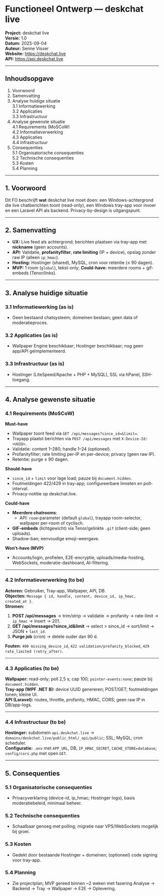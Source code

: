 # Functioneel Ontwerp — deskchat live

**Project:** deskchat live  
**Versie:** 1.0  
**Datum:** 2025-09-04  
**Auteur:** Senne Visser  
**Website:** https://deskchat.live  
**API:** https://api.deskchat.live

---

## Inhoudsopgave
1. Voorwoord
2. Samenvatting
3. Analyse huidige situatie  
   3.1 Informatiewerking  
   3.2 Applicaties  
   3.3 Infrastructuur
4. Analyse gewenste situatie  
   4.1 Requirements (MoSCoW)  
   4.2 Informatieverwerking  
   4.3 Applicaties  
   4.4 Infrastructuur
5. Consequenties  
   5.1 Organisatorische consequenties  
   5.2 Technische consequenties  
   5.3 Kosten  
   5.4 Planning

---

## 1. Voorwoord
Dit FO beschrijft **wat** deskchat live moet doen: een Windows-achtergrond die live chatberichten toont (read-only), een Windows tray-app voor invoer en een Laravel API als backend. Privacy-by-design is uitgangspunt.

---

## 2. Samenvatting
- **UX:** Live feed als achtergrond; berichten plaatsen via tray-app met **nickname** (geen accounts).
- **API:** Validatie, **profanityfilter**, **rate limiting** (IP + device), opslag zonder raw IP (alleen `ip_hmac`).
- **Hosting:** Hostinger (shared), MySQL, cron voor retentie (≤ 90 dagen).
- **MVP:** 1 room (`global`), tekst-only; **Could-have:** meerdere rooms + gif-embeds (Tenor/links).

---

## 3. Analyse huidige situatie
### 3.1 Informatiewerking (as is)
- Geen bestaand chatsysteem; domeinen bestaan; geen data of moderatieproces.
### 3.2 Applicaties (as is)
- Wallpaper Engine beschikbaar; Hostinger beschikbaar; nog geen app/API geïmplementeerd.
### 3.3 Infrastructuur (as is)
- Hostinger (LiteSpeed/Apache + PHP + MySQL), SSL via hPanel, SSH-toegang.

---

## 4. Analyse gewenste situatie
### 4.1 Requirements (MoSCoW)

**Must-have**
- Wallpaper toont feed via `GET /api/messages?since_id=&limit=`.
- Trayapp plaatst berichten via `POST /api/messages` met `X-Device-Id: <UUID>`.
- Validatie: content 1–280; handle 1–24 (optioneel).
- Profanityfilter; rate limiting per-IP en per-device; privacy (geen raw IP).
- Retentie: purge ≤ 90 dagen.

**Should-have**
- `since_id` + `limit` voor lage load; pauze bij `document.hidden`.
- Foutmeldingen 422/429 in tray-app; configureerbare limieten en poll-interval.
- Privacy-notitie op deskchat.live.

**Could-have**
- **Meerdere chatrooms**:
    - API: `room`-parameter (default `global`), trayapp room-selector, wallpaper per-room of cyclisch.
- **GIF-embeds** (lichtgewicht) via Tenor/gelinkte `.gif` (client-side; geen uploads).
- Shadow-ban; eenvoudige emoji-weergave.

**Won’t-have (MVP)**
- Accounts/login, profielen, E2E-encryptie, uploads/media-hosting, WebSockets, moderatie-dashboard, AI-filtering.

---

### 4.2 Informatieverwerking (to be)
**Actoren:** Gebruiker, Tray-app, Wallpaper, API, DB.  
**Objecten:** `Message { id, handle, content, device_id, ip_hmac, created_at }`.  
**Stromen:**
1. **POST /api/messages** → trim/strip → validatie → profanity → rate-limit → `ip_hmac` → insert → 201.
2. **GET /api/messages?since_id&limit** → select > since_id → sort/limit → JSON + `last_id`.
3. **Purge job** (cron) → delete ouder dan 90 d.

**Fouten:** `400 missing_device_id`, `422 validation/profanity_blocked`, `429 rate_limited (retry_after)`.

---

### 4.3 Applicaties (to be)
**Wallpaper:** read-only; poll 2,5 s; cap 100; `pointer-events:none`; pauze bij `document.hidden`.  
**Tray-app (WPF .NET 8):** device UUID genereren; POST/GET; foutmeldingen tonen; kleine UI.  
**API (Laravel):** routes, throttle, profanity, HMAC, CORS; geen raw IP in DB/app-logs.

---

### 4.4 Infrastructuur (to be)
**Hostinger:** subdomein `api.deskchat.live` → `domains/deskchat.live/public_html/_api/public`; SSL; MySQL; cron scheduler.  
**Configuratie:** `.env` met `APP_URL`, DB, `IP_HMAC_SECRET`, `CACHE_STORE=database`; `config/cors.php` met open `GET`.

---

## 5. Consequenties
### 5.1 Organisatorische consequenties
- Privacyverklaring (device-id, ip_hmac; Hostinger logs), basis moderatiebeleid, minimaal beheer.
### 5.2 Technische consequenties
- Schaalbaar genoeg met polling; migratie naar VPS/WebSockets mogelijk bij groei.
### 5.3 Kosten
- Gedekt door bestaande Hostinger + domeinen; (optioneel) code signing voor tray-app.
### 5.4 Planning
- Zie projectplan; MVP gereed binnen ~2 weken met fasering Analyse → Backend → Tray → Wallpaper → E2E → Oplevering.
